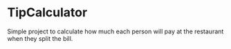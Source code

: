 # TipCalculator

Simple project to calculate how much each person will pay at the restaurant when they split the bill.
